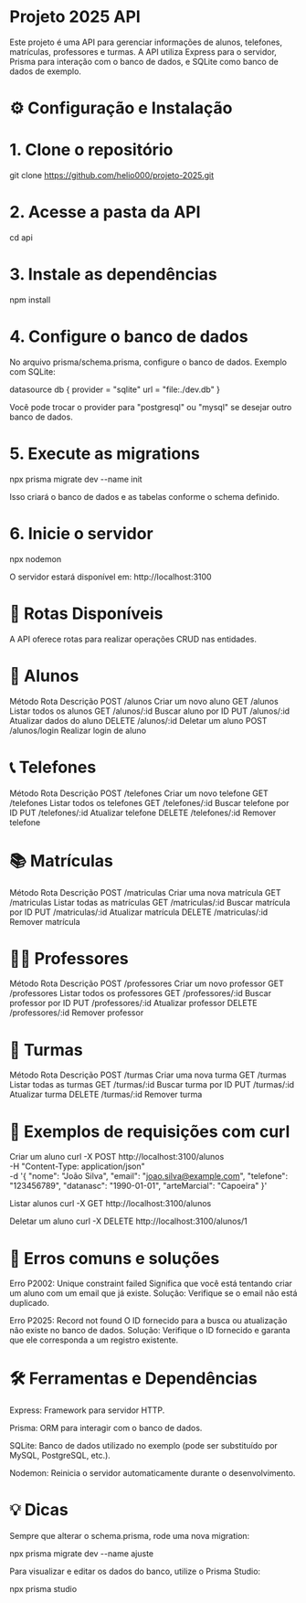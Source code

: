 # Projeto 2025 API

Este projeto é uma API para gerenciar informações de alunos, telefones, matrículas, professores e turmas.
A API utiliza Express para o servidor, Prisma para interação com o banco de dados, e SQLite como banco de dados de exemplo.

# ⚙️ Configuração e Instalação
# 1. Clone o repositório
git clone https://github.com/helio000/projeto-2025.git

# 2. Acesse a pasta da API
cd api

# 3. Instale as dependências
npm install

# 4. Configure o banco de dados

No arquivo prisma/schema.prisma, configure o banco de dados. Exemplo com SQLite:

datasource db {
  provider = "sqlite"
  url      = "file:./dev.db"
}


Você pode trocar o provider para "postgresql" ou "mysql" se desejar outro banco de dados.

# 5. Execute as migrations
npx prisma migrate dev --name init


Isso criará o banco de dados e as tabelas conforme o schema definido.

# 6. Inicie o servidor
npx nodemon


O servidor estará disponível em: http://localhost:3100

# 📌 Rotas Disponíveis

A API oferece rotas para realizar operações CRUD nas entidades.

# 👤 Alunos
Método	Rota	Descrição
POST	/alunos	Criar um novo aluno
GET	/alunos	Listar todos os alunos
GET	/alunos/:id	Buscar aluno por ID
PUT	/alunos/:id	Atualizar dados do aluno
DELETE	/alunos/:id	Deletar um aluno
POST	/alunos/login	Realizar login de aluno
# 📞 Telefones
Método	Rota	Descrição
POST	/telefones	Criar um novo telefone
GET	/telefones	Listar todos os telefones
GET	/telefones/:id	Buscar telefone por ID
PUT	/telefones/:id	Atualizar telefone
DELETE	/telefones/:id	Remover telefone
# 📚 Matrículas
Método	Rota	Descrição
POST	/matriculas	Criar uma nova matrícula
GET	/matriculas	Listar todas as matrículas
GET	/matriculas/:id	Buscar matrícula por ID
PUT	/matriculas/:id	Atualizar matrícula
DELETE	/matriculas/:id	Remover matrícula
# 👨‍🏫 Professores
Método	Rota	Descrição
POST	/professores	Criar um novo professor
GET	/professores	Listar todos os professores
GET	/professores/:id	Buscar professor por ID
PUT	/professores/:id	Atualizar professor
DELETE	/professores/:id	Remover professor
# 🥋 Turmas
Método	Rota	Descrição
POST	/turmas	Criar uma nova turma
GET	/turmas	Listar todas as turmas
GET	/turmas/:id	Buscar turma por ID
PUT	/turmas/:id	Atualizar turma
DELETE	/turmas/:id	Remover turma
# 📝 Exemplos de requisições com curl
Criar um aluno
curl -X POST http://localhost:3100/alunos \
  -H "Content-Type: application/json" \
  -d '{
    "nome": "João Silva",
    "email": "joao.silva@example.com",
    "telefone": "123456789",
    "datanasc": "1990-01-01",
    "arteMarcial": "Capoeira"
  }'

Listar alunos
curl -X GET http://localhost:3100/alunos

Deletar um aluno
curl -X DELETE http://localhost:3100/alunos/1

# 🔧 Erros comuns e soluções

Erro P2002: Unique constraint failed
Significa que você está tentando criar um aluno com um email que já existe.
Solução: Verifique se o email não está duplicado.

Erro P2025: Record not found
O ID fornecido para a busca ou atualização não existe no banco de dados.
Solução: Verifique o ID fornecido e garanta que ele corresponda a um registro existente.

# 🛠️ Ferramentas e Dependências

Express: Framework para servidor HTTP.

Prisma: ORM para interagir com o banco de dados.

SQLite: Banco de dados utilizado no exemplo (pode ser substituído por MySQL, PostgreSQL, etc.).

Nodemon: Reinicia o servidor automaticamente durante o desenvolvimento.

# 💡 Dicas

Sempre que alterar o schema.prisma, rode uma nova migration:

npx prisma migrate dev --name ajuste


 Para visualizar e editar os dados do banco, utilize o Prisma Studio:

npx prisma studio